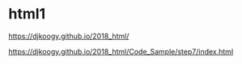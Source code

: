 # html1


https://djkoogy.github.io/2018_html/

https://djkoogy.github.io/2018_html/Code_Sample/step7/index.html
